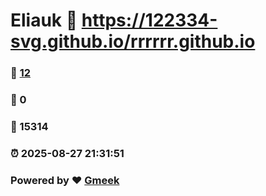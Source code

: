 # Eliauk :link: https://122334-svg.github.io/rrrrrr.github.io 
### :page_facing_up: [12](https://122334-svg.github.io/rrrrrr.github.io/tag.html) 
### :speech_balloon: 0 
### :hibiscus: 15314 
### :alarm_clock: 2025-08-27 21:31:51 
### Powered by :heart: [Gmeek](https://github.com/Meekdai/Gmeek)
